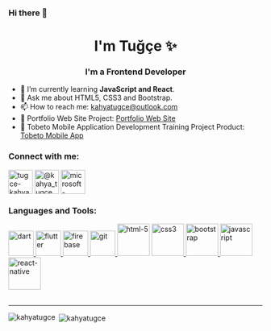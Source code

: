 ### Hi there 👋

<!--
**kahyatugce/kahyatugce** is a ✨ _special_ ✨ repository because its `README.md` (this file) appears on your GitHub profile.

Here are some ideas to get you started:

- 🔭 I’m currently working on ...
- 🌱 I’m currently learning ...
- 👯 I’m looking to collaborate on ...
- 🤔 I’m looking for help with ...
- 💬 Ask me about ...
- 📫 How to reach me: ...
- 😄 Pronouns: ...
- ⚡ Fun fact: ...
-->
<h1 align="center">I'm Tuğçe ✨</h1>
<h3 align="center">I'm a Frontend Developer</h3>

<p align="left">

- 🌱 I’m currently learning **JavaScript and React**.
- 💬 Ask me about HTML5, CSS3 and Bootstrap.
- 📫 How to reach me: kahyatugce@outlook.com
- 📁 Portfolio Web Site Project: [Portfolio Web Site](https://github.com/kahyatugce/the-portfolio)
- 📁 Tobeto Mobile Application Development Training Project Product: [Tobeto Mobile App](https://github.com/kahyatugce/tobetomobileapp)
</p>
<h3 align="left">Connect with me:</h3>
<p align="left">
<a href="https://www.linkedin.com/in/tugce-kahya/" target="blank"><img align="center" src="https://raw.githubusercontent.com/rahuldkjain/github-profile-readme-generator/master/src/images/icons/Social/linked-in-alt.svg" alt="tugce-kahya" height="48" width="48" /></a>
<a href="https://medium.com/@kahya_tugce" target="blank"><img align="center" src="https://raw.githubusercontent.com/rahuldkjain/github-profile-readme-generator/master/src/images/icons/Social/medium.svg" alt="@kahya_tugce" height="48" width="48" /></a>
<a href="mailto:kahyatugce@outlook.com" target="blank">
 <img  align="center"  src="https://img.icons8.com/color/48/microsoft-outlook-2019--v2.png" alt="microsoft-outlook-2019--v2" height="48" width="48"  />
</a>

</p>

<h3 align="left">Languages and Tools:</h3>
<a href="https://dart.dev" target="_blank" rel="noreferrer"> <img src="https://www.vectorlogo.zone/logos/dartlang/dartlang-icon.svg" alt="dart" width="50" height="50"/> </a>
<a href="https://flutter.dev" target="_blank" rel="noreferrer"> <img src="https://www.vectorlogo.zone/logos/flutterio/flutterio-icon.svg" alt="flutter" width="50" height="50"/> </a> 
<a href="https://firebase.google.com/" target="_blank" rel="noreferrer"> <img src="https://www.vectorlogo.zone/logos/firebase/firebase-icon.svg" alt="firebase" width="50" height="50"/> </a>
<a href="https://git-scm.com/" target="_blank" rel="noreferrer"> <img src="https://www.vectorlogo.zone/logos/git-scm/git-scm-icon.svg" alt="git" width="50" height="50"/> </a> 

<a href="https://developer.mozilla.org/en-US/docs/Web/HTML" target="_blank" rel="noreferrer">
<img width="64" height="64" src="https://img.icons8.com/nolan/64/html-5.png" alt="html-5"/></a>
<a href="https://developer.mozilla.org/en-US/docs/Web/CSS" target="_blank" rel="noreferrer">
<img width="64" height="64" src="https://img.icons8.com/nolan/64/css3.png" alt="css3"/>
</a>
<a href="https://getbootstrap.com/" target="_blank" rel="noreferrer">
<img width="64" height="64" src="https://img.icons8.com/nolan/64/bootstrap.png" alt="bootstrap"/>
</a>
<a href="https://developer.mozilla.org/en-US/docs/Web/JavaScript" target="_blank" rel="noreferrer">
<img width="64" height="64" src="https://img.icons8.com/nolan/64/javascript.png" alt="javascript"/></a>
<a href="https://reactjs.org/" target="_blank" rel="noreferrer">
<img width="64" height="64" src="https://img.icons8.com/nolan/64/react-native.png" alt="react-native"/></a>
<br><br>

<hr>
<p><img align="left" src="https://github-readme-stats.vercel.app/api/top-langs?username=kahyatugce&show_icons=true&theme=dark&locale=en&layout=compact" alt="kahyatugce" /></p>

<p>&nbsp;<img align="center" src="https://github-readme-stats.vercel.app/api?username=kahyatugce&show_icons=true&theme=dark&locale=en" alt="kahyatugce" /></p>

